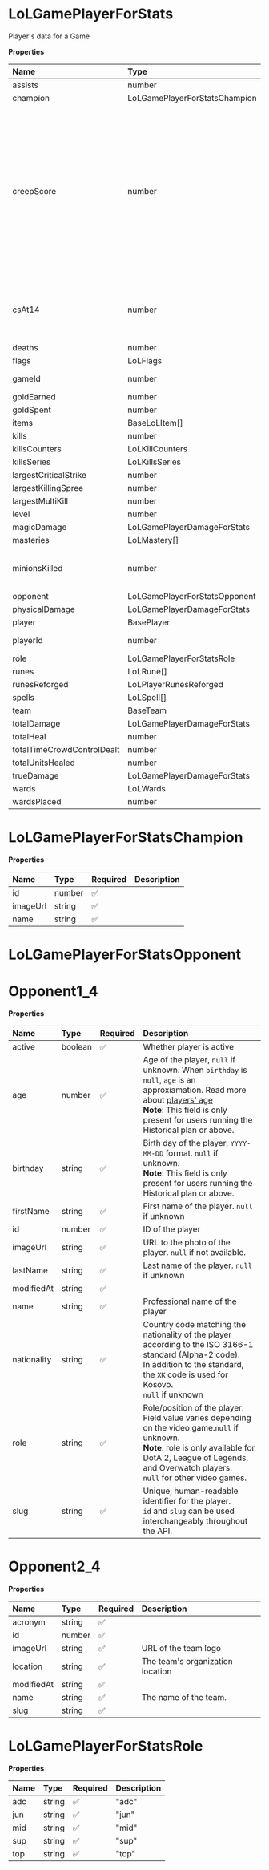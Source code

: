 # LoLGamePlayerForStats

Player's data for a Game

**Properties**

| Name                       | Type                          | Required | Description                                                                                                                                                |
| :------------------------- | :---------------------------- | :------- | :--------------------------------------------------------------------------------------------------------------------------------------------------------- |
| assists                    | number                        | ✅       |                                                                                                                                                            |
| champion                   | LoLGamePlayerForStatsChampion | ✅       |                                                                                                                                                            |
| creepScore                 | number                        | ✅       | The player's Creep Score (CS.) <br/> <br/>NB: Creep Score can be different that the number of minions killed because neutral monsters can give more score. |
| csAt14                     | number                        | ✅       | The player's Creep Score (CS.) at 14minutes                                                                                                                |
| deaths                     | number                        | ✅       |                                                                                                                                                            |
| flags                      | LoLFlags                      | ✅       |                                                                                                                                                            |
| gameId                     | number                        | ✅       | LoL game ID                                                                                                                                                |
| goldEarned                 | number                        | ✅       |                                                                                                                                                            |
| goldSpent                  | number                        | ✅       |                                                                                                                                                            |
| items                      | BaseLoLItem[]                 | ✅       |                                                                                                                                                            |
| kills                      | number                        | ✅       |                                                                                                                                                            |
| killsCounters              | LoLKillCounters               | ✅       |                                                                                                                                                            |
| killsSeries                | LoLKillsSeries                | ✅       |                                                                                                                                                            |
| largestCriticalStrike      | number                        | ✅       |                                                                                                                                                            |
| largestKillingSpree        | number                        | ✅       |                                                                                                                                                            |
| largestMultiKill           | number                        | ✅       |                                                                                                                                                            |
| level                      | number                        | ✅       |                                                                                                                                                            |
| magicDamage                | LoLGamePlayerDamageForStats   | ✅       |                                                                                                                                                            |
| masteries                  | LoLMastery[]                  | ✅       |                                                                                                                                                            |
| minionsKilled              | number                        | ✅       | The player's Creep Score (CS.)                                                                                                                             |
| opponent                   | LoLGamePlayerForStatsOpponent | ✅       |                                                                                                                                                            |
| physicalDamage             | LoLGamePlayerDamageForStats   | ✅       |                                                                                                                                                            |
| player                     | BasePlayer                    | ✅       |                                                                                                                                                            |
| playerId                   | number                        | ✅       | ID of the player                                                                                                                                           |
| role                       | LoLGamePlayerForStatsRole     | ✅       |                                                                                                                                                            |
| runes                      | LoLRune[]                     | ✅       |                                                                                                                                                            |
| runesReforged              | LoLPlayerRunesReforged        | ✅       |                                                                                                                                                            |
| spells                     | LoLSpell[]                    | ✅       |                                                                                                                                                            |
| team                       | BaseTeam                      | ✅       |                                                                                                                                                            |
| totalDamage                | LoLGamePlayerDamageForStats   | ✅       |                                                                                                                                                            |
| totalHeal                  | number                        | ✅       |                                                                                                                                                            |
| totalTimeCrowdControlDealt | number                        | ✅       |                                                                                                                                                            |
| totalUnitsHealed           | number                        | ✅       |                                                                                                                                                            |
| trueDamage                 | LoLGamePlayerDamageForStats   | ✅       |                                                                                                                                                            |
| wards                      | LoLWards                      | ✅       |                                                                                                                                                            |
| wardsPlaced                | number                        | ✅       |                                                                                                                                                            |

# LoLGamePlayerForStatsChampion

**Properties**

| Name     | Type   | Required | Description |
| :------- | :----- | :------- | :---------- |
| id       | number | ✅       |             |
| imageUrl | string | ✅       |             |
| name     | string | ✅       |             |

# LoLGamePlayerForStatsOpponent

# Opponent1_4

**Properties**

| Name        | Type    | Required | Description                                                                                                                                                                                                                                    |
| :---------- | :------ | :------- | :--------------------------------------------------------------------------------------------------------------------------------------------------------------------------------------------------------------------------------------------- |
| active      | boolean | ✅       | Whether player is active                                                                                                                                                                                                                       |
| age         | number  | ✅       | Age of the player, `null` if unknown. When `birthday` is `null`, `age` is an approxiamation. Read more about [players' age](/docs/about-players-age) <br/>**Note**: This field is only present for users running the Historical plan or above. |
| birthday    | string  | ✅       | Birth day of the player, `YYYY-MM-DD` format. `null` if unknown. <br/>**Note**: This field is only present for users running the Historical plan or above.                                                                                     |
| firstName   | string  | ✅       | First name of the player. `null` if unknown                                                                                                                                                                                                    |
| id          | number  | ✅       | ID of the player                                                                                                                                                                                                                               |
| imageUrl    | string  | ✅       | URL to the photo of the player. `null` if not available.                                                                                                                                                                                       |
| lastName    | string  | ✅       | Last name of the player. `null` if unknown                                                                                                                                                                                                     |
| modifiedAt  | string  | ✅       |                                                                                                                                                                                                                                                |
| name        | string  | ✅       | Professional name of the player                                                                                                                                                                                                                |
| nationality | string  | ✅       | Country code matching the nationality of the player according to the ISO 3166-1 standard (Alpha-2 code). <br/>In addition to the standard, the `XK` code is used for Kosovo. <br/>`null` if unknown                                            |
| role        | string  | ✅       | Role/position of the player. Field value varies depending on the video game.`null` if unknown. <br/>**Note**: role is only available for DotA 2, League of Legends, and Overwatch players. <br/>`null` for other video games.                  |
| slug        | string  | ✅       | Unique, human-readable identifier for the player. <br/>`id` and `slug` can be used interchangeably throughout the API.                                                                                                                         |

# Opponent2_4

**Properties**

| Name       | Type   | Required | Description                      |
| :--------- | :----- | :------- | :------------------------------- |
| acronym    | string | ✅       |                                  |
| id         | number | ✅       |                                  |
| imageUrl   | string | ✅       | URL of the team logo             |
| location   | string | ✅       | The team's organization location |
| modifiedAt | string | ✅       |                                  |
| name       | string | ✅       | The name of the team.            |
| slug       | string | ✅       |                                  |

# LoLGamePlayerForStatsRole

**Properties**

| Name | Type   | Required | Description |
| :--- | :----- | :------- | :---------- |
| adc  | string | ✅       | "adc"       |
| jun  | string | ✅       | "jun"       |
| mid  | string | ✅       | "mid"       |
| sup  | string | ✅       | "sup"       |
| top  | string | ✅       | "top"       |

<!-- This file was generated by liblab | https://liblab.com/ -->
